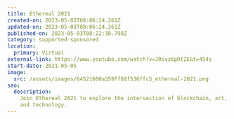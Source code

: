 ```yaml
---
title: Ethereal 2021
created-on: 2023-05-03T08:06:24.261Z
updated-on: 2023-05-03T08:06:24.261Z
published-on: 2023-05-03T08:22:38.798Z
category: supported-sponsored
location:
  primary: Virtual
external-link: https://www.youtube.com/watch?v=JRsvz6pRtZE&t=454s
start-date: 2021-05-05
image:
  src: /assets/images/64521600a359ff88f536ffc5_ethereal-2021.png
seo:
  description:
    Join Ethereal 2021 to explore the intersection of blockchain, art,
    and technology.
---
```

